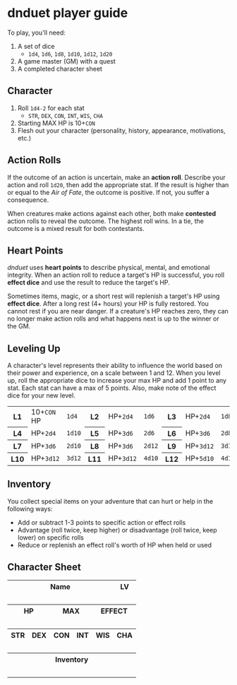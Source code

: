 # dnduet player guide

To play, you'll need:

1. A set of dice
    - `1d4`, `1d6`, `1d8`, `1d10`, `1d12`, `1d20`
2. A game master (GM) with a quest
3. A completed character sheet

## Character
1. Roll `1d4-2` for each stat
    - `STR`, `DEX`, `CON`, `INT`, `WIS`, `CHA`
2. Starting MAX HP is 10+`CON`
3. Flesh out your character (personality, history, appearance, motivations, etc.)

## Action Rolls
If the outcome of an action is uncertain, make an **action roll**. Describe your action and roll `1d20`, then add the appropriate stat. If the result is higher than or equal to the _Air of Fate_, the outcome is positive. If not, you suffer a consequence.

When creatures make actions against each other, both make **contested** action rolls to reveal the outcome. The highest roll wins. In a tie, the outcome is a mixed result for both contestants.

## Heart Points
_dnduet_ uses **heart points** to describe physical, mental, and emotional integrity. When an action roll to reduce a target's HP is successful, you roll **effect dice** and use the result to reduce the target's HP.

Sometimes items, magic, or a short rest will replenish a target's HP using **effect dice**. After a long rest (4+ hours) your HP is fully restored. You cannot rest if you are near danger. If a creature's HP reaches zero, they can no longer make action rolls and what happens next is up to the winner or the GM.

## Leveling Up
A character's level represents their ability to influence the world based on their power and experience, on a scale between 1 and 12. When you level up, roll the appropriate dice to increase your max HP and add 1 point to any stat. Each stat can have a max of 5 points. Also, make note of the effect dice for your new level.

<table><tr><th>L1</th><td>10+<code>CON</code> HP</td><td><code>1d4</code></td><th>L2</th><td>HP+<code>2d4</code></td><td><code>1d6</code></td><th>L3</th><td>HP+<code>2d4</code></td><td><code>1d8</code></td></tr><tr><th>L4</th><td>HP+<code>2d4</code></td><td><code>1d10</code></td><th>L5</th><td>HP+<code>3d6</code></td><td><code>2d6</code></td><th>L6</th><td>HP+<code>3d6</code></td><td><code>2d8</code></td></tr><tr><th>L7</th><td>HP+<code>3d6</code></td><td><code>2d10</code></td><th>L8</th><td>HP+<code>3d6</code></td><td><code>2d12</code></td><th>L9</th><td>HP+<code>3d12</code></td><td><code>3d10</code></td></tr><tr><th>L10</th><td>HP+<code>3d12</code></td><td><code>3d12</code></td><th>L11</th><td>HP+<code>3d12</code></td><td><code>4d10</code></td><th>L12</th><td>HP+<code>5d10</code></td><td><code>4d12</code></td></tr></table>

## Inventory
You collect special items on your adventure that can hurt or help in the following ways:

- Add or subtract 1-3 points to specific action or effect rolls
- Advantage (roll twice, keep higher) or disadvantage (roll twice, keep lower) on specific rolls
- Reduce or replenish an effect roll's worth of HP when held or used

## Character Sheet

<table><tr><th colspan="5">Name</th><th>LV</th></tr><tr><td colspan="5">&nbsp;</td><td>&nbsp;</td></tr><tr><th colspan="2">HP</th><th colspan="2">MAX</th><th colspan="2">EFFECT</th></tr><tr><td colspan="2">&nbsp;</td><td colspan="2">&nbsp;</td><td colspan="2">&nbsp;</td></tr><tr><th>STR</th><th>DEX</th><th>CON</th><th>INT</th><th>WIS</th><th>CHA</th></tr><tr><td>&nbsp;</td><td>&nbsp;</td><td>&nbsp;</td><td>&nbsp;</td><td>&nbsp;</td><td>&nbsp;</td></tr><tr><th colspan="6">Inventory</th></tr><tr><td colspan="6">&nbsp;</td></tr></table>
                                
